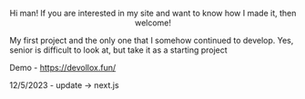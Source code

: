 <div align="center">
  
Hi man! If you are interested in my site and want to know how I made it, then    welcome!
 
</div>

My first project and the only one that I somehow continued to develop. Yes, senior is difficult to look at, but take it as a starting project

Demo - https://devollox.fun/

12/5/2023 - update -> next.js
